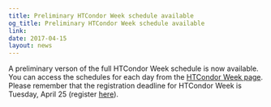 ```yaml
---
title: Preliminary HTCondor Week schedule available
og_title: Preliminary HTCondor Week schedule available
link: 
date: 2017-04-15
layout: news
---
```


A preliminary verson of the full HTCondor Week schedule is now available.  You can access the schedules for each day from the <a href="http://research.cs.wisc.edu/htcondor/HTCondorWeek2017/index.html"> HTCondor Week page</a>. Please remember that the registration deadline for HTCondor Week is Tuesday, April 25 (register <a href="https://charge.wisc.edu/condor/register.aspx">here</a>). 
